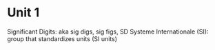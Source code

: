 # Unit 1


Significant Digits: aka sig digs, sig figs, SD
Systeme Internationale (SI): group that standardizes units (SI units)
